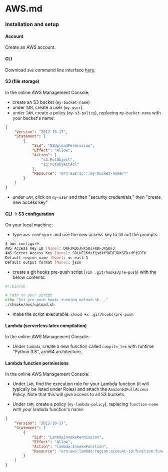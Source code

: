 # AWS.md

### Installation and setup

#### Account 

Create an AWS account.

#### CLI

Download `aws` command line interface [here](https://docs.aws.amazon.com/cli/latest/userguide/getting-started-install.html).

#### S3 (file storage)

In the online AWS Management Console:

- create an S3 bucket (`my-bucket-name`)
- under `IAM`, create a user (`my-user`). 
- under `IAM`, create a policy (`my-s3-policy`), replacing `my-bucket-name` with your bucket's name:

```json
{
    "Version": "2012-10-17",
    "Statement": [
        {
            "Sid": "S3UploadPermission",
            "Effect": "Allow",
            "Action": [
                "s3:PutObject",
                "s3:PutObjectAcl"
            ],
            "Resource": "arn:aws:s3:::my-bucket-name/*"
        }
    ]
}
```
- under `IAM`, click on `my-user` and then "security credentials," then "create new access key"

#### CLI -> S3 configuration 

On your local machine: 

- type `aws configure` and use the new access key to fill out the prompts:

```sh
$ aws configure
AWS Access Key ID [None]: DKFJKDSJFKSDJFKDFJKSDFJ
AWS Secret Access Key [None]: SDLKFJKdsfjsdkfSKDFJDKSFksdfjSDFK
Default region name [None]: us-east-1
Default output format [None]: json
```

- create a git hooks pre-push script (`vim .git/hooks/pre-push`) with the below contents:
```sh
#!/bin/sh

# Path to your script
echo "Git pre-push hook: running upload.sh..."
./shmake/aws/upload.sh

```
- make the script executable: `chmod +x .git/hooks/pre-push`


#### Lambda (serverless latex compilation)

In the online AWS Management Console:
- Under `Lambda`, create a new function called `compile_tex` with runtime "Python 3.8", arm64 architecture, 

#### Lambda function permissions

In the online AWS Management Console:

- Under `IAM`, find the execution role for your Lambda function (it will typically be listed under Roles) and attach the `AmazonS3FullAccess` Policy. Note that this will give access to all S3 buckets.

- Under `IAM`, create a policy (`my-lambda-policy`), replacing `function-name` with your lambda function's name:

```json
{
    "Version": "2012-10-17",
    "Statement": [
        {
            "Sid": "LambdaInvokePermission",
            "Effect": "Allow",
            "Action": "lambda:InvokeFunction",
            "Resource": "arn:aws:lambda:region:account-id:function:function-name"
        }
    ]
}
```



